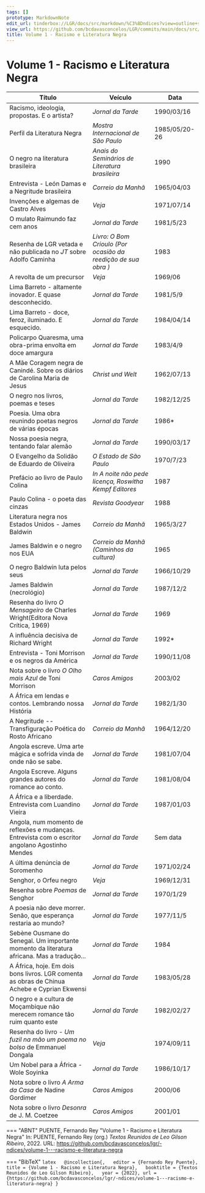 ```yaml
---
tags: []
prototype: MarkdownNote
edit_url: tinderbox://LGR/docs/src/markdown/%C3%8Dndices?view=outline+select=1658712925
view_url: https://github.com/bcdavasconcelos/LGR/commits/main/docs/src/markdown/-ndices/volume-1---racismo-e-literatura-negra.md
title: Volume 1 - Racismo e Literatura Negra
---
```


# Volume 1 - Racismo e Literatura Negra

| Título | Veículo | Data |
|-------| ---------|------|
| Racismo, ideologia, propostas. E o artista? | _Jornal da Tarde_ | 1990/03/16 |
| Perfil da Literatura Negra | _Mostra Internacional de São Paulo_ | 1985/05/20-26 |
| O negro na literatura brasileira | _Anais do Seminários de Literatura brasileira_ | 1990 |
| Entrevista - León Damas e a Negritude brasileira | _Correio da Manhã_ | 1965/04/03 |
| Invenções e algemas de Castro Alves | _Veja_ | 1971/07/14 |
| O mulato Raimundo faz cem anos | _Jornal da Tarde_ | 1981/5/23 |
| Resenha de LGR vetada e não publicada no *JT* sobre Adolfo Caminha | _Livro: O Bom Crioulo (Por ocasião da reedição de sua obra )_ | 1983 |
| A revolta de um precursor | _Veja_ | 1969/06 |
| Lima Barreto - altamente inovador. E quase desconhecido. | _Jornal da Tarde_ | 1981/5/9 |
| Lima Barreto - doce, feroz, iluminado. E esquecido. | _Jornal da Tarde_ | 1984/04/14 |
| Policarpo Quaresma, uma obra-prima envolta em doce amargura | _Jornal da Tarde_ | 1983/4/9 |
| A Mãe Coragem negra de Canindé. Sobre os diários de Carolina Maria de Jesus | _Christ und Welt_ | 1962/07/13 |
| O negro nos livros, poemas e teses | _Jornal da Tarde_ | 1982/12/25 |
| Poesia. Uma obra reunindo poetas negros de várias épocas | _Jornal da Tarde_ | 1986* |
| Nossa poesia negra, tentando falar alemão | _Jornal da Tarde_ | 1990/03/17 |
| O Evangelho da Solidão de Eduardo de Oliveira | _O Estado de São Paulo_ | 1970/7/23 |
| Prefácio ao livro de Paulo Colina | _In _A noite não pede licença_, Roswitha Kempf Editores_ | 1987 |
| Paulo Colina - o poeta das cinzas | _Revista Goodyear_ | 1988 |
| Literatura negra nos Estados Unidos - James Baldwin | _Correio da Manhã_ | 1965/3/27 |
| James Baldwin e o negro nos EUA | _Correio da Manhã (Caminhos da cultura)_ | 1965 |
|  O negro Baldwin luta pelos seus | _Jornal da Tarde_ | 1966/10/29 |
| James Baldwin (necrológio) | _Jornal da Tarde_ | 1987/12/2 |
| Resenha do livro *O Mensageiro* de Charles Wright(Editora Nova Crítica, 1969)  | _Jornal da Tarde_ | 1969 |
| A influência decisiva de Richard Wright | _Jornal da Tarde_ | 1992* |
| Entrevista - Toni Morrison e os negros da América | _Jornal da Tarde_ | 1990/11/08 |
| Nota sobre o livro *O Olho mais Azul* de Toni Morrison | _Caros Amigos_ | 2003/02 |
| A África em lendas e contos. Lembrando nossa História | _Jornal da Tarde_ | 1982/1/30 |
| A Negritude -- Transfiguração Poética do Rosto Africano | _Correio da Manhã_ | 1964/12/20 |
| Angola escreve. Uma arte mágica e sofrida vinda de onde não se sabe. | _Jornal da Tarde_ | 1981/07/04 |
| Angola Escreve. Alguns grandes autores do romance ao conto. | _Jornal da Tarde_ | 1981/08/04 |
| A África e a liberdade. Entrevista com Luandino Vieira | _Jornal da Tarde_ | 1987/01/03 |
| Angola, num momento de reflexões e mudanças. Entrevista com o escritor angolano Agostinho Mendes | _Jornal da Tarde_ | Sem data |
| A última denúncia de Soromenho | _Jornal da Tarde_ | 1971/02/24 |
| Senghor, o Orfeu negro | _Veja_ | 1969/12/31 |
| Resenha sobre *Poemas* de Senghor | _Jornal da Tarde_ | 1970/1/29 |
| A poesia não deve morrer. Senão, que esperança restaria ao mundo? | _Jornal da Tarde_ | 1977/11/5 |
| Sebène Ousmane do Senegal. Um importante momento da literatura africana. Mas a tradução\... | _Jornal da Tarde_ | 1984 |
| A África, hoje. Em dois bons livros. LGR comenta as obras de Chinua Achebe e Cyprian Ekwensi | _Jornal da Tarde_ | 1983/05/28 |
| O negro e a cultura de Moçambique não merecem romance tão ruim quanto este | _Jornal da Tarde_ | 1982/02/27 |
| Resenha do livro - *Um fuzil na mão um poema no bolso* de Emmanuel Dongala | _Veja_ | 1974/09/11 |
| Um Nobel para a África - Wole Soyinka | _Jornal da Tarde_ | 1986/10/17 |
| Nota sobre o livro *A Arma da Casa* de Nadine Gordimer | _Caros Amigos_ | 2000/06 |
| Nota sobre o livro *Desonra* de J. M. Coetzee | _Caros Amigos_ | 2001/01 |


=== "ABNT"
    PUENTE, Fernando Rey "Volume 1 - Racismo e Literatura Negra" In: PUENTE, Fernando Rey (org.) _Textos Reunidos de Leo Gilson Ribeiro_, 2022. URL: https://github.com/bcdavasconcelos/lgr/-ndices/volume-1---racismo-e-literatura-negra  

=== "BibTeX"
    ```latex  
    @incollection{,  
    editor = {Fernando Rey Puente},  
    title = {Volume 1 - Racismo e Literatura Negra},  
    booktitle = {Textos Reunidos de Leo Gilson Ribeiro},  
    year = {2022},
    url = {https://github.com/bcdavasconcelos/lgr/-ndices/volume-1---racismo-e-literatura-negra}
    }
    ```

